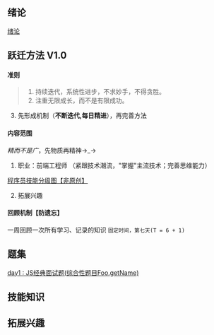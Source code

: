 ## 绪论
[绪论](https://github.com/GaoHengZ/transition-trial/blob/master/%E7%BB%AA%E8%AE%BA.md)
## 跃迁方法 V1.0
#### 准则
>1. 持续迭代，系统性进步，不求妙手，不得贪胜。
> 2. 注重无限成长，而不是有限成功。

3. 先形成机制（**不断迭代,每日精进**），再完善方法
#### 内容范围
*精而不是广*，先物质再精神→_→
1. 职业：前端工程师 （紧跟技术潮流，"掌握"主流技术；完善思维能力）

[程序员技能分级图【非原创】](https://naotu.baidu.com/file/4f6627dbf75307737696c3d5768cb40f)

2. 拓展兴趣

#### 回顾机制【防遗忘】
一周回顾一次所有学习、记录的知识
``` 固定时间，第七天(T = 6 + 1) ```

## 题集
[day1 : JS经典面试题(综合性题目Foo.getName)](https://github.com/GaoHengZ/transition-trial/blob/master/%E9%A2%98%E9%9B%86/%E3%80%901%E5%A4%A9%E3%80%91JsS%E7%BB%8F%E5%85%B8%E9%9D%A2%E8%AF%95%E9%A2%98.md)

## 技能知识

## 拓展兴趣
